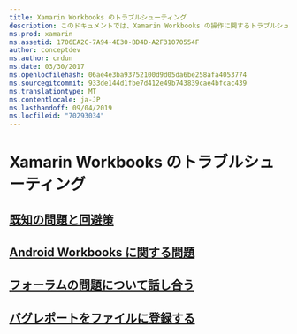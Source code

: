```yaml
---
title: Xamarin Workbooks のトラブルシューティング
description: このドキュメントでは、Xamarin Workbooks の操作に関するトラブルシューティング情報を提供するさまざまなガイドにリンクしています。 リンクされたコンテンツでは、一般的な既知の問題、Android ブックに関する問題、およびサポート関連のリソースについて説明します。
ms.prod: xamarin
ms.assetid: 1706EA2C-7A94-4E30-BD4D-A2F31070554F
author: conceptdev
ms.author: crdun
ms.date: 03/30/2017
ms.openlocfilehash: 06ae4e3ba93752100d9d05da6be258afa4053774
ms.sourcegitcommit: 933de144d1fbe7d412e49b743839cae4bfcac439
ms.translationtype: MT
ms.contentlocale: ja-JP
ms.lasthandoff: 09/04/2019
ms.locfileid: "70293034"
---
```

# <a name="troubleshooting-xamarin-workbooks"></a>Xamarin Workbooks のトラブルシューティング

## <a name="general-known-issues--workaroundsgeneralmd"></a>[既知の問題と回避策](general.md)

## <a name="issues-with-android-workbooksandroidmd"></a>[Android Workbooks に関する問題](android.md)

## <a name="discuss-issues-on-the-forumsforums"></a>[フォーラムの問題について話し合う][forums]

## <a name="file-a-bug-reporttoolsworkbooksinstallmdreporting-bugs"></a>[バグレポートをファイルに登録する](~/tools/workbooks/install.md#reporting-bugs)

[forums]: https://forums.xamarin.com/categories/inspector
